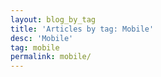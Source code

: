 ```yaml
---
layout: blog_by_tag
title: 'Articles by tag: Mobile'
desc: 'Mobile'
tag: mobile
permalink: mobile/
---
```

